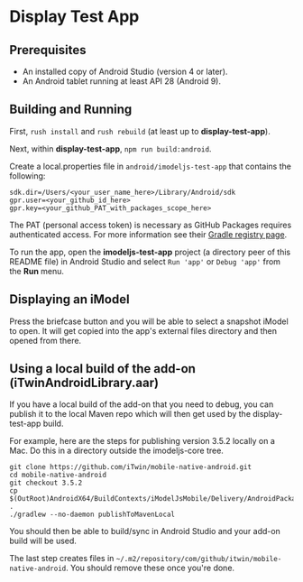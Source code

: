 # Display Test App

## Prerequisites

* An installed copy of Android Studio (version 4 or later).
* An Android tablet running at least API 28 (Android 9).

## Building and Running

First, `rush install` and `rush rebuild` (at least up to **display-test-app**).

Next, within **display-test-app**, `npm run build:android`.

Create a local.properties file in `android/imodeljs-test-app` that contains the following:
```
sdk.dir=/Users/<your_user_name_here>/Library/Android/sdk
gpr.user=<your_github_id_here>
gpr.key=<your_github_PAT_with_packages_scope_here>
```
The PAT (personal access token) is necessary as GitHub Packages requires authenticated access. For more information see their [Gradle registry page](https://docs.github.com/en/packages/working-with-a-github-packages-registry/working-with-the-gradle-registry).

To run the app, open the **imodeljs-test-app** project (a directory peer of this README file) in Android Studio and select `Run 'app'` or `Debug 'app'` from the **Run** menu.

## Displaying an iModel

Press the briefcase button and you will be able to select a snapshot iModel to open. It will get copied into the app's external files directory and then opened from there.

## Using a local build of the add-on (iTwinAndroidLibrary.aar)

If you have a local build of the add-on that you need to debug, you can publish it to the local Maven repo which will then get used by the display-test-app build.

For example, here are the steps for publishing version 3.5.2 locally on a Mac. Do this in a directory outside the imodeljs-core tree.

```shell
git clone https://github.com/iTwin/mobile-native-android.git
cd mobile-native-android
git checkout 3.5.2
cp $(OutRoot)AndroidX64/BuildContexts/iModelJsMobile/Delivery/AndroidPackages/iTwinAndroidLibrary.aar .
./gradlew --no-daemon publishToMavenLocal
```
You should then be able to build/sync in Android Studio and your add-on build will be used.

The last step creates files in `~/.m2/repository/com/github/itwin/mobile-native-android`. You should remove these once you're done.